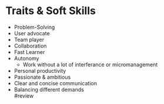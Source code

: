 # Traits & Soft Skills
- Problem-Solving
- User advocate
- Team player
- Collaboration
- Fast Learner
- Autonomy
	- Work without a lot of interferance or micromanagement
- Personal productivity
- Passionate & ambitious
- Clear and concise communication
- Balancing different demands  
#review 